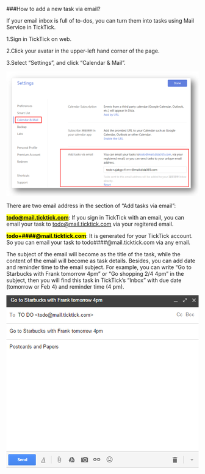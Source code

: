 ###How to add a new task via email?

If your email inbox is full of to-dos, you can turn them into tasks using Mail Service in TickTick.

1.Sign in TickTick on web.

2.Click your avatar in the upper-left hand corner of the page.

3.Select “Settings”, and click “Calendar & Mail”.

![](../images/web2-addviaemail.png)

There are two email address in the section of “Add tasks via email”:

**<mark>todo@mail.ticktick.com</mark>**: If you sign in TickTick with an email, you can email your task to todo@mail.ticktick.com via your regitered email.


**<mark>todo+####@mail.ticktick.com<mark>**: It is generated for your TickTick account. So you can email your task to todo####@mail.ticktick.com via any email.


The subject of the email will become as the title of the task, while the content of the email will become as task details. Besides, you can add date and reminder time to the email subject. For example, you can write “Go to Starbucks with Frank tomorrow 4pm” or “Go shopping 2/4 4pm” in the subject, then you will find this task in TickTick’s “Inbox” with due date (tomorrow or Feb 4) and reminder time (4 pm).


![](../images/email.png)
